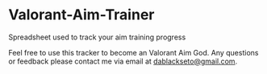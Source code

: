 # Valorant-Aim-Trainer
Spreadsheet used to track your aim training progress

Feel free to use this tracker to become an Valorant Aim God.  Any questions or feedback please contact me via email at dablackseto@gmail.com.
